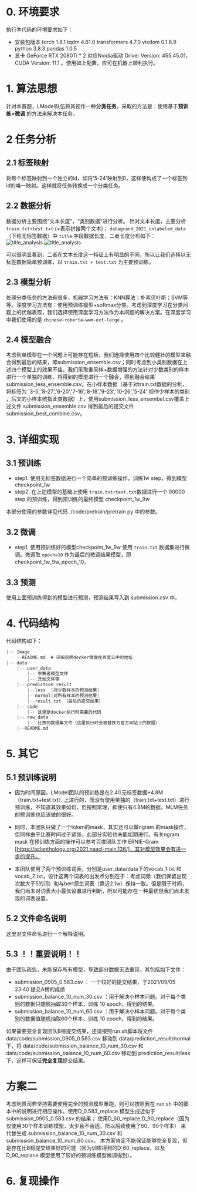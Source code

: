 <!--
 * @Author: LawsonAbs
 * @Date: 2021-09-04 22:07:40
 * @LastEditTime: 2021-09-26 15:51:35
 * @FilePath: /daguan_gitee/data/README.md
-->
# 0. 环境要求
执行本代码的环境要求如下：
- 安装包版本
torch                              1.8.1
tqdm                               4.61.0
transformers                       4.7.0
visdom                             0.1.8.9
python                             3.8.3
pandas                             1.0.5
- 显卡
GeForce RTX 2080Ti * 2
对应Nvidia驱动 Driver Version: 455.45.01，CUDA Version: 11.1 。使用如上配置，应可在机器上顺利执行。


# 1. 算法思想
针对本赛题，LModel队伍将其视作一种**分类任务**，采取的方法是：使用基于**预训练+微调** 的方法来解决本任务。

# 2 任务分析
## 2.1 标签映射
将每个标签映射到一个独立的id，如将'5-24'映射到0，这样便构成了一个标签到id的唯一映射。这样就将任务转换成一个分类任务。

## 2.2 数据分析
数据分析主要围绕“文本长度”，“类别数据”进行分析。
针对文本长度，主要分析 `train.txt+test.txt` (+表示拼接两个文本)； `datagrand_2021_unlabeled_data` （下称无标签数据）中 `title` 字段数据长度，二者长度分布如下：
![title_analysis](train+test.png)
![title_analysis](title.png)

可以很明显看到，二者在文本长度这一特征上有明显的不同，所以让我们选择以无标签数据简单预训练，以 `train.txt + test.txt` 为主要预训练。

## 2.3 模型分析
处理分类任务的方法有很多，机器学习方法有：KNN算法；朴素贝叶斯；SVM等等。深度学习方法有：使用预训练模型+softmax分类。考虑到深度学习在分类问题上的优越表现，我们选择使用深度学习方法作为本问题的解决方案。在深度学习中我们使用的是 `chinese-roberta-wwm-ext-large` 。

## 2.4 模型融合
考虑到单模型在一个问题上可能存在短板，我们选择使用四个比较健壮的模型来融合得到最后的结果，即submission_ensemble.csv；同时考虑到小类别数据在上述四个模型上的效果不佳，我们采取重采样+数据增强的方法针对少数类别的样本进行一个单独的训练，将得到的模型进行一个融合，得到融合结果submission_less_ensemble.csv。在小样本数据（基于对train.txt数据的分析，将标签为 '3-5','8-27','6-20','7-16','8-18','9-23','10-26','5-24' 视作少样本的类别 ，后文的小样本统指此类数据）上，使用submission_less_ensembel.csv覆盖上述文件 submission_ensemble.csv 得到最后的提交文件 submission_best_combine.csv。


# 3. 详细实现
## 3.1 预训练
- step1. 使用无标签数据进行一个简单的预训练操作，训练1w step，得到模型checkpoint_1w
- step2. 在上述模型的基础上使用 `train.txt+test.txt`数据进行一个 90000 step 的预训练，得到预训练的最终模型 checkpoint_1w_9w

本部分使用的参数详见代码 ./code/pretrain/pretrain.py 中的参数。

## 3.2 微调
- step1. 使用预训练好的模型checkpoint_1w_9w 使用 `train.txt` 数据集进行微调。微调取 `epoch=10` 作为最后的微调结果模型，即 checkpoint_1w_9w_epoch_10。


## 3.3 预测

使用上面预训练得到的模型进行预测，预测结果写入到 submission.csv 中。

# 4. 代码结构
代码结构如下：
```c
|-- Image
    --README.md  # 详细说明docker镜像在百度云中的地址
|-- data
    |-- user_data
	    |-- 参赛者模型文件
	    |-- 其他文件等
    |-- prediction_result
        |--less  (对少数样本的预测结果)
        |--normal(对所有样本的预测结果)
	    |--result.txt （最后的提交结果）
    |-- code
	    |-- 这里是docker执行时需要的代码
    |-- raw_data
        |-- 比赛的数据集文件（这里执行时会被替换为官方网站上的数据）
    |--README.md
```

# 5. 其它
## 5.1 预训练说明
- 因为时间原因，LModel团队的预训练是在2.4G无标签数据+4.8M（train.txt+test.txt）上进行的，而没有使用单独的（train.txt+test.txt）进行预训练，不知道其效果如何，但按照常理，即使只有4.8M的数据，MLM任务的预训练也应该做的很好。

- 同时，本团队只做了一个token的mask，其实还可以做ngram 的mask操作，但同样由于比赛时间过于紧张，此部分实验也未能如期进行。有关ngram mask 在预训练方面的操作可以参考百度团队工作 ERNIE-Gram [https://aclanthology.org/2021.naacl-main.136/]，其对模型效果会有进一步的提升。

- 本团队使用了两个预训练词表，分别是user_data/data下的vocab_1.txt 和 vocab_2.txt，设计这两个词表的出发点分别在于：考虑词频（我们保留出现次数大于5的词）和与bert原生词表（靠近2.1w）保持一致。但是限于时间，我们尚未对词表大小最优设置进行判断，所以可能存在一种最优但我们尚未发现的词表设置。


## 5.2 文件命名说明
这里对文件命名进行一个解释说明。


## 5.3 ！！重要说明！！
由于团队疏忽，未能保存所有模型，导致部分数据无法重现，其包括如下文件：
- submission_0905_0.583.csv ： 一个较好的提交结果，于2021/09/05 23:40 提交A榜的成绩
- submission_balance_10_num_30.csv ：用于解决小样本问题。对于每个类别的数据只随机抽取30个样本，训练 10 epoch，得到的结果。
- submission_balance_10_num_60.csv ：用于解决小样本问题。对于每个类别的数据值随机抽取60个样本，训练 10 epoch，得到的结果。

如果需要完全复现团队B榜提交结果，还请按照run.sh脚本将文件 data/code/submission_0905_0.583.csv 移动到 data/prediction_result/normal 下，将 data/code/submission_balance_10_num_30.csv 和 data/code/submission_balance_10_num_60.csv 移动到 prediction_result/less 下，这样可保证**完全复现**提交结果。

# 方案二
考虑到贵司若坚持需要使用完全的预测模型重跑，则可以按照我在 run.sh 中的脚本中的说明进行相应操作。使用D_0.583_replace 模型生成近似于
submission_0905_0.583.csv 的结果； 使用D_60_replace,D_90_replace（因为仅使用30个样本训练模型，太少且不合适。所以后续使用了60、90个样本） 来代替生成 submission_balance_10_num_30.csv 和 submission_balance_10_num_60.csv。 
本方案肯定不能保证能够完全复现，但是存在比B榜提交结果好的可能（因为训练得到的D_60_replace，以及 D_90_replace 模型使用了较好的预训练模型微调得到）。

# 6. 复现操作
